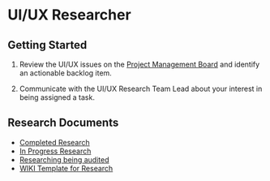 # UI/UX Researcher

## Getting Started

1. Review the UI/UX issues on the [Project Management Board](https://github.com/orgs/hackforla/projects/37/views/5) and identify an actionable backlog item.

2. Communicate with the UI/UX Research Team Lead about your interest in being assigned a task.

## Research Documents

- [Completed Research](research-completed)
- [In Progress Research](research-inprogress)
- [Researching being audited](research-audits)
- [WIKI Template for Research](https://hackforla.github.io/CivicTechJobs/misc/research-wiki-template/)
